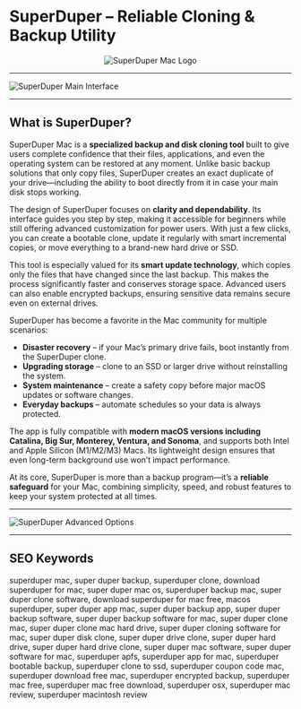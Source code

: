# SuperDuper – Reliable Cloning & Backup Utility 

<div align="center">  
<img src="https://www.shirt-pocket.com/SuperDuper/graphics/SuperDuper-Header.gif" alt="SuperDuper Mac Logo">  
</div>  

---

![SuperDuper Main Interface](https://www.shirt-pocket.com/SuperDuper/graphics/SuperDuper-Main.png) 

---

## What is SuperDuper?  

SuperDuper Mac is a **specialized backup and disk cloning tool** built to give users complete confidence that their files, applications, and even the operating system can be restored at any moment. Unlike basic backup solutions that only copy files, SuperDuper creates an exact duplicate of your drive—including the ability to boot directly from it in case your main disk stops working.  

The design of SuperDuper focuses on **clarity and dependability**. Its interface guides you step by step, making it accessible for beginners while still offering advanced customization for power users. With just a few clicks, you can create a bootable clone, update it regularly with smart incremental copies, or move everything to a brand-new hard drive or SSD.  

This tool is especially valued for its **smart update technology**, which copies only the files that have changed since the last backup. This makes the process significantly faster and conserves storage space. Advanced users can also enable encrypted backups, ensuring sensitive data remains secure even on external drives.  

SuperDuper has become a favorite in the Mac community for multiple scenarios:  
- **Disaster recovery** – if your Mac’s primary drive fails, boot instantly from the SuperDuper clone.  
- **Upgrading storage** – clone to an SSD or larger drive without reinstalling the system.  
- **System maintenance** – create a safety copy before major macOS updates or software changes.  
- **Everyday backups** – automate schedules so your data is always protected.  

The app is fully compatible with **modern macOS versions including Catalina, Big Sur, Monterey, Ventura, and Sonoma**, and supports both Intel and Apple Silicon (M1/M2/M3) Macs. Its lightweight design ensures that even long-term background use won’t impact performance.  

At its core, SuperDuper is more than a backup program—it’s a **reliable safeguard** for your Mac, combining simplicity, speed, and robust features to keep your system protected at all times.  

---
 
![SuperDuper Advanced Options](https://www.shirt-pocket.com/SuperDuper/graphics/SuperDuper-AdvancedOptions.png)  

---

## SEO Keywords  

superduper mac, super duper backup, superduper clone, download superduper for mac, super duper mac os, superduper backup mac, super duper clone software, download superduper for mac free, macos superduper, super duper app mac, super duper backup app, super duper backup software, super duper backup software for mac, super duper clone mac, super duper clone mac hard drive, super duper cloning software for mac, super duper disk clone, super duper drive clone, super duper hard drive, super duper hard drive clone, super duper mac software, super duper software for mac, superduper apfs, superduper app for mac, superduper bootable backup, superduper clone to ssd, superduper coupon code mac, superduper download free mac, superduper encrypted backup, superduper mac free, superduper mac free download, superduper osx, superduper mac review, superduper macintosh review  
